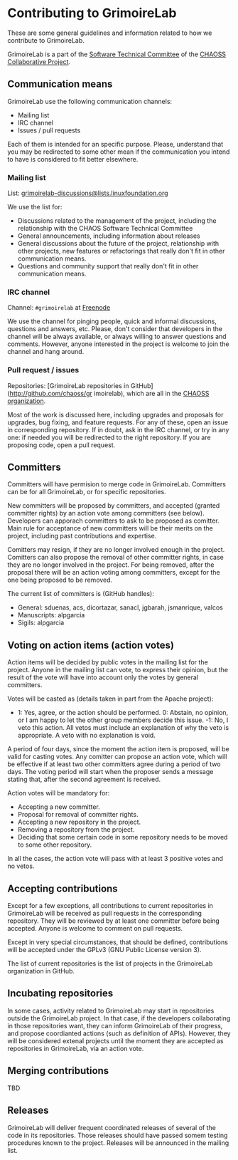 # Contributing to GrimoireLab

These are some general guidelines and information related to how we contribute to GrimoireLab.

GrimoireLab is a part of the [Software Technical Committee](https://wiki.linuxfoundation.org/chaoss/software) of the [CHAOSS Collaborative Project](http://chaoss.community).

## Communication means

GrimoireLab  use the following communication channels:

* Mailing list
* IRC channel
* Issues / pull requests

Each of them is intended for an specific purpose. Please, understand
that you may be redirected to some other mean if the communication you
intend to have is considered to fit better elsewhere.

### Mailing list

List:
[grimoirelab-discussions@lists.linuxfoundation.org](https://lists.linuxfoundation.org/mailman/listinfo/grimoirelab-discussions)

We use the list for:

* Discussions related to the management of the project, including the
relationship with the CHAOS Software Technical Committee
* General announcements, including information about releases
* General discussions about the future of the project, relationship
with other projects, new features or refactorings that really don't fit
in other communication means.
* Questions and community support that really don't fit in other
communication means.

### IRC channel

Channel: `#grimoirelab` at [Freenode](http://freenode.net/)

We use the channel for pinging people, quick and informal
discussions, questions and answers, etc. Please, don't consider that
developers in the channel will be always available, or always willing
to answer questions and comments. However, anyone interested in the
project is welcome to join the channel and hang around.

### Pull request / issues

Repositories: [GrimoireLab repositories in GitHub](http://github.com/chaoss/gr
imoirelab), which are all in the [CHAOSS organization](http://github.com/chaoss).

Most of the work is discussed here, including upgrades and
proposals for upgrades, bug fixing, and feature requests. For any of
these, open an issue in corresponding repository. If in doubt, ask in
the IRC channel, or try in any one: if needed you will be redirected to
the right repository. If you are proposing code, open a pull request.

## Committers

Committers will have permision to merge code in GrimoireLab. Committers
can be for all GrimoireLab, or for specific repositories.

New committers will be proposed by committers, and accepted (granted
committer rights) by an action vote among committers (see below).
Developers can apporach committers to ask to be proposed as comitter.
Main rule for acceptance of new committers will be their merits on the
project, including past contributions and expertise.

Comitters may resign, if they are no longer involved enough in the
project. Comitters can also propose the removal of other committer
rights, in case they are no longer involved in the project. For being
removed, after the proposal there will be an action voting among
committers, except for the one being proposed to be removed.

The current list of committers is (GitHub handles):

* General: sduenas, acs, dicortazar, sanacl, jgbarah, jsmanrique, valcos
* Manuscripts: alpgarcia
* Sigils: alpgarcia

## Voting on action items (action votes)

Action items will be decided by public votes in the mailing list for
the project. Anyone in the mailing list can vote, to express their
opinion, but the result of the vote will have into account only the
votes by general committers.

Votes will be casted as (details taken in part from the Apache
project):

+ 1: Yes, agree, or the action should be performed.
0: Abstain, no opinion, or I am happy to let the other group members
decide this issue.
-1: No, I veto this action. All vetos must include an explanation of
why the veto is appropriate. A veto with no explanation is void.

A period of four days, since the moment the action item is proposed,
will be valid for casting votes. Any comitter can propose an action
vote, which will be effective if at least two other committers agree
during a period of two days. The voting period will start when the
proposer sends a message stating that, after the second agreement is
received.

Action votes will be mandatory for:

* Accepting a new committer.
* Proposal for removal of committer rights.
* Accepting a new repository in the project.
* Removing a repository from the project.
* Deciding that some certain code in some repository needs to be moved
to some other repository.

In all the cases, the action vote will pass with at least 3 positive
votes and no vetos.

## Accepting contributions

Except for a few exceptions, all contributions to current repositories
in GrimoireLab will be received as pull requests in the corresponding
repository. They will be reviewed by at least one committer before
being accepted. Anyone is welcome to comment on pull requests.

Except in very special circumstances, that should be defined,
contributions will be accepted under the GPLv3 (GNU Public License
version 3).

The list of current repositories is the list of projects in the
GrimoireLab organization in GitHub.

## Incubating repositories

In some cases, activity related to GrimoireLab may start in
repositories outside the GrimoireLab project. In that case, if the
developers collaborating in those repositories want, they can inform
GrimoireLab of their progress, and propose coordianted actions (such as
definition of APIs). However, they will be considered extenal projects
until the moment they are accepted as repositories in GrimoireLab, via
an action vote.

## Merging contributions

TBD

## Releases

GrimoireLab will deliver frequent coordinated releases of several of
the code in its repositories. Those releases should have passed somem
testing procedures known to the project. Releases will be announced in
the mailing list.
